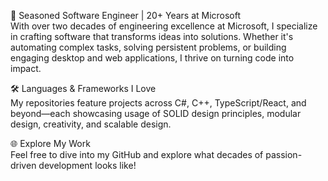 🚀 Seasoned Software Engineer | 20+ Years at Microsoft  
With over two decades of engineering excellence at Microsoft, I specialize in crafting software that transforms ideas into solutions. Whether it's automating complex tasks, solving persistent problems, or building engaging desktop and web applications, I thrive on turning code into impact.

🛠️ Languages & Frameworks I Love  
My repositories feature projects across C#, C++, TypeScript/React, and beyond—each showcasing usage of SOLID design principles, modular design, creativity, and scalable design.

🌐 Explore My Work  
Feel free to dive into my GitHub and explore what decades of passion-driven development looks like!
